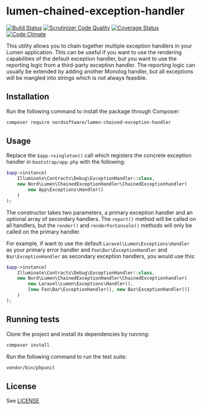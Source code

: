 # lumen-chained-exception-handler

[![Build Status](https://travis-ci.org/digiaonline/lumen-chained-exception-handler.svg?branch=master)](https://travis-ci.org/digiaonline/lumen-chained-exception-handler)
[![Scrutinizer Code Quality](https://scrutinizer-ci.com/g/digiaonline/lumen-chained-exception-handler/badges/quality-score.png?b=master)](https://scrutinizer-ci.com/g/digiaonline/lumen-chained-exception-handler/?branch=master)
[![Coverage Status](https://coveralls.io/repos/github/digiaonline/lumen-chained-exception-handler/badge.svg?branch=master)](https://coveralls.io/github/digiaonline/lumen-chained-exception-handler?branch=master)
[![Code Climate](https://codeclimate.com/github/digiaonline/lumen-chained-exception-handler/badges/gpa.svg)](https://codeclimate.com/github/digiaonline/lumen-chained-exception-handler)

This utility allows you to chain together multiple exception handlers in your Lumen application. This can be useful if 
you want to use the rendering capabilities of the default exception handler, but you want to use the reporting logic 
from a third-party exception handler. The reporting logic can usually be extended by adding another Monolog handler, 
but all exceptions will be mangled into strings which is not always feasible.

## Installation

Run the following command to install the package through Composer:

```sh
composer require nordsoftware/lumen-chained-exception-handler
```

## Usage

Replace the `$app->singleton()` call which registers the concrete exception handler in `bootstrap/app.php` with the 
following:

```php
$app->instance(
    Illuminate\Contracts\Debug\ExceptionHandler::class,
    new Nord\Lumen\ChainedExceptionHandler\ChainedExceptionhandler(
        new App\Exceptions\Handler()
    )
);
```

The constructor takes two parameters, a primary exception handler and an optional array of secondary handlers. The 
`report()` method will be called on all handlers, but the `render()` and `renderForConsole()` methods will only be 
called on the primary handler.

For example, if want to use the default `Laravel\Lumen\Exceptions\Handler` as your primary error handler and 
`Foo\Bar\ExceptionHandler` and `Baz\ExceptionHandler` as secondary exception handlers, you would use this:

```php
$app->instance(
    Illuminate\Contracts\Debug\ExceptionHandler::class,
    new Nord\Lumen\ChainedExceptionHandler\ChainedExceptionhandler(
        new Laravel\Lumen\Exceptions\Handler(),
        [new Foo\Bar\ExceptionHandler(), new Baz\ExceptionHandler()]
    )
);
```

## Running tests

Clone the project and install its dependencies by running:

```sh
composer install
```

Run the following command to run the test suite:

```sh
vendor/bin/phpunit
```

## License

See [LICENSE](LICENSE)
